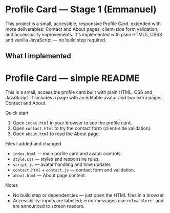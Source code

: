 # Profile Card — Stage 1 (Emmanuel)

This project is a small, accessible, responsive Profile Card. extended with more deliverables:
Contact and About pages, client-side form validation, and accessibility improvements. It's implemented with plain
HTML5, CSS3 and vanilla JavaScript — no build step required.

## What I implemented

# Profile Card — simple README

This is a small, accessible profile card built with plain HTML, CSS and JavaScript. It includes a page with an editable
avatar and two extra pages: Contact and About.

Quick start
1. Open `index.html` in your browser to see the profile card.
2. Open `contact.html` to try the contact form (client-side validation).
3. Open `about.html` to read the About page.

Files I added and changed
- `index.html` — main profile card and avatar controls.
- `style.css` — styles and responsive rules.
- `script.js` — avatar handling and time updater.
- `contact.html` + `contact.js` — contact form and validation.
- `about.html` — About page content.



Notes
- No build step or dependencies — just open the HTML files in a browser.
- Accessibility: inputs are labelled; error messages use `role="alert"` and are announced to screen readers.


